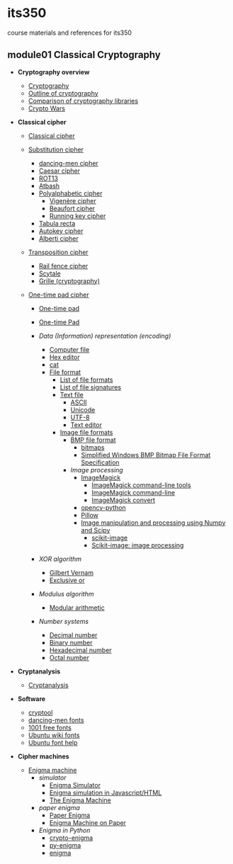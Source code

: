 # its350
course materials and references for its350

## module01 Classical Cryptography



* __Cryptography overview__
  * [Cryptography](https://en.wikipedia.org/wiki/Cryptography)
  * [Outline of cryptography](https://en.wikipedia.org/wiki/Outline\_of\_cryptography)
  * [Comparison of cryptography libraries](https://en.wikipedia.org/wiki/Comparison\_of\_cryptography\_libraries)
  * [Crypto Wars](https://en.wikipedia.org/wiki/Crypto\_Wars)

* __Classical cipher__
  * [Classical cipher](https://en.wikipedia.org/wiki/Classical\_cipher)
  * [Substitution cipher](https://en.wikipedia.org/wiki/Substitution\_cipher)
    * [dancing-men cipher](https://www.dcode.fr/dancing-men-cipher)
    * [Caesar cipher](https://en.wikipedia.org/wiki/Caesar\_cipher)
    * [ROT13](https://en.wikipedia.org/wiki/ROT13)  
    * [Atbash](https://en.wikipedia.org/wiki/Atbash)
    * [Polyalphabetic cipher](https://en.wikipedia.org/wiki/Polyalphabetic\_cipher)
      * [Vigenère cipher](https://en.wikipedia.org/wiki/Vigen%C3%A8re\_cipher)
      * [Beaufort cipher](https://en.wikipedia.org/wiki/Beaufort\_cipher)
      * [Running key cipher](https://en.wikipedia.org/wiki/Running\_key\_cipher)
    * [Tabula recta](https://en.wikipedia.org/wiki/Tabula\_recta)
    * [Autokey cipher](https://en.wikipedia.org/wiki/Autokey\_cipher)
    * [Alberti cipher](https://en.wikipedia.org/wiki/Alberti\_cipher)

  * [Transposition cipher](https://en.wikipedia.org/wiki/Transposition\_cipher)
    * [Rail fence cipher](https://en.wikipedia.org/wiki/Rail\_fence\_cipher)
    * [Scytale](https://en.wikipedia.org/wiki/Scytale)
    * [Grille (cryptography)](https://en.wikipedia.org/wiki/Grille\_\(cryptography\))

  * [One-time pad cipher](https://en.wikipedia.org/wiki/One-time\_pad)
    * [One-time pad](https://en.wikibooks.org/wiki/Cryptography/One\_time\_pads)
    * [One-time Pad](http://users.telenet.be/d.rijmenants/en/onetimepad.htm)
    * _Data (Information) representation (encoding)_
      * [Computer file](https://en.wikipedia.org/wiki/Computer\_file)
      * [Hex editor](https://en.wikipedia.org/wiki/Hex\_editor)
      * [cat](https://en.wikipedia.org/wiki/Cat\_\(Unix\))
      * [File format](https://en.wikipedia.org/wiki/File\_format)
        * [List of file formats](https://en.wikipedia.org/wiki/List\_of\_file\_formats)
        * [List of file signatures](https://en.wikipedia.org/wiki/List\_of\_file\_signatures)
        * [Text file](https://en.wikipedia.org/wiki/Text\_file)
          * [ASCII](https://en.wikipedia.org/wiki/ASCII)
          * [Unicode](https://en.wikipedia.org/wiki/Unicode)
          * [UTF-8](https://en.wikipedia.org/wiki/UTF-8)
          * [Text editor](https://en.wikipedia.org/wiki/Text\_editor)
        * [Image file formats](https://en.wikipedia.org/wiki/Image\_file\_formats)
          * [BMP file format](https://en.wikipedia.org/wiki/BMP\_file\_format)
            * [bitmaps](https://docs.microsoft.com/en-us/windows/win32/gdi/bitmaps)
            * [Simplified Windows BMP Bitmap File Format Specification](https://cdn.hackaday.io/files/274271173436768/Simplified%20Windows%20BMP%20Bitmap%20File%20Format%20Specification.htm)
          * _Image processing_
            * [ImageMagick](https://imagemagick.org/index.php)
              * [ImageMagick command-line tools](https://imagemagick.org/script/command-line-tools.php)
              * [ImageMagick command-line](https://imagemagick.org/script/command-line-processing.php)
              * [ImageMagick convert](https://imagemagick.org/script/convert.php)
            * [opencv-python](https://opencv-python-tutroals.readthedocs.io)
            * [Pillow](https://pillow.readthedocs.io)
            * [Image manipulation and processing using Numpy and Scipy](https://scipy-lectures.org/advanced/image\_processing/index.html)
              * [scikit-image](https://scikit-image.org/docs/stable/api/skimage.html)
              * [Scikit-image: image processing](https://scipy-lectures.org/packages/scikit-image/index.html)

    * _XOR algorithm_
      * [Gilbert Vernam](https://en.wikipedia.org/wiki/Gilbert\_Vernam)
      * [Exclusive or](https://en.wikipedia.org/wiki/Exclusive\_or)
    * _Modulus algorithm_ 
      * [Modular arithmetic](https://en.wikipedia.org/wiki/Modular\_arithmetic)
    * _Number systems_
      * [Decimal number](https://en.wikipedia.org/wiki/Decimal)
      * [Binary number](https://en.wikipedia.org/wiki/Binary\_number)
      * [Hexadecimal number](https://en.wikipedia.org/wiki/Hexadecimal)
      * [Octal number](https://en.wikipedia.org/wiki/Octal)      

* __Cryptanalysis__  
  * [Cryptanalysis](https://en.wikipedia.org/wiki/Cryptanalysis)  

* __Software__
  * [cryptool](https://www.cryptool.org/en/)
  * [dancing-men fonts](https://www.free-fonts.com/dancing-men)
  * [1001 free fonts](https://www.1001freefonts.com/)
  * [Ubuntu wiki fonts](https://wiki.ubuntu.com/Fonts)
  * [Ubuntu font help](https://help.ubuntu.com/community/Fonts)

* __Cipher machines__
  * [Enigma machine](https://en.wikipedia.org/wiki/Enigma\_machine)
    * _simulator_
      * [Enigma Simulator](http://users.telenet.be/d.rijmenants/en/enigmasim.htm)
      * [Enigma simulation in Javascript/HTML](http://people.physik.hu-berlin.de/~palloks/js/enigma/index\_en.html)
      * [The Enigma Machine](http://russells.freeshell.org/enigma/) 
    * _paper enigma_
      * [Paper Enigma](http://wiki.franklinheath.co.uk/index.php/Enigma/Paper\_Enigma)
      * [Enigma Machine on Paper](https://williame.github.io/post/145304200648.html)
    * _Enigma in Python_  
      * [crypto-enigma](https://pypi.org/project/crypto-enigma/)
      * [py-enigma](https://pypi.org/project/py-enigma/0.1/)
      * [enigma](https://gist.github.com/williame/94beef4b9afea659864950c29d402b90)
